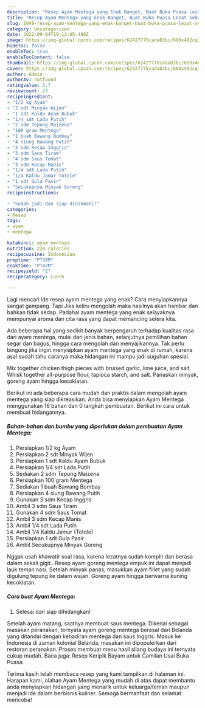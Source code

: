 ```yaml
---
description: "Resep Ayam Mentega yang Enak Banget, Buat Buka Puasa Lezat Sekali"
title: "Resep Ayam Mentega yang Enak Banget, Buat Buka Puasa Lezat Sekali"
slug: 1049-resep-ayam-mentega-yang-enak-banget-buat-buka-puasa-lezat-sekali
category: Uncategorized
date: 2022-09-04T19:12:05.480Z
image: https://img-global.cpcdn.com/recipes/62427775cada83bc/680x482cq70/ayam-mentega-foto-resep-utama.jpg
hideToc: false
enableToc: true
enableTocContent: false
thumbnail: https://img-global.cpcdn.com/recipes/62427775cada83bc/680x482cq70/ayam-mentega-foto-resep-utama.jpg
cover: https://img-global.cpcdn.com/recipes/62427775cada83bc/680x482cq70/ayam-mentega-foto-resep-utama.jpg
author: Admin
authorAv: notfound
ratingvalue: 3.7
reviewcount: 23
recipeingredient:
- "1/2 kg Ayam"
- "2 sdt Minyak Wijen"
- "1 sdt Kaldu Ayam Bubuk"
- "1/4 sdt Lada Putih"
- "2 sdm Tepung Maizena"
- "100 gram Mentega"
- "1 buah Bawang Bombay"
- "4 siung Bawang Putih"
- "3 sdm Kecap Inggris"
- "3 sdm Saus Tiram"
- "4 sdm Saus Tomat"
- "3 sdm Kecap Manis"
- "1/4 sdt Lada Putih"
- "1/4 Kaldu Jamur Totole"
- "1 sdt Gula Pasir"
- "Secukupnya Minyak Goreng"
recipeinstructions:

- "Sudah jadi dan siap dinikmati!"
categories:
- Resep
tags:
- ayam
- mentega

katakunci: ayam mentega 
nutrition: 220 calories
recipecuisine: Indonesian
preptime: "PT38M"
cooktime: "PT47M"
recipeyield: "2"
recipecategory: Lunch

---
```



Lagi mencari ide resep ayam mentega yang enak? Cara menyiapkannya sangat gampang. Tapi Jika keliru mengolah maka hasilnya akan hambar dan bahkan tidak sedap. Padahal ayam mentega yang enak selayaknya mempunyai aroma dan cita rasa yang dapat memancing selera kita.


Ada beberapa hal yang sedikit banyak berpengaruh terhadap kualitas rasa dari ayam mentega, mulai dari jenis bahan, selanjutnya pemilihan bahan segar dan bagus, hingga cara mengolah dan menyajikannya. Tak perlu bingung jika ingin menyiapkan ayam mentega yang enak di rumah, karena asal sudah tahu caranya maka hidangan ini mampu jadi suguhan spesial.

Mix together chicken thigh pieces with bruised garlic, lime juice, and salt. Whisk together all-purpose flour, tapioca starch, and salt. Panaskan minyak, goreng ayam hingga kecoklatan.


Berikut ini ada beberapa cara mudah dan praktis dalam mengolah ayam mentega yang siap dikreasikan. Anda bisa menyiapkan Ayam Mentega menggunakan 16 bahan dan 0 langkah pembuatan. Berikut ini cara untuk membuat hidangannya.

<!--inarticleads1-->

##### Bahan-bahan dan bumbu yang diperlukan dalam pembuatan Ayam Mentega:

1. Persiapkan 1/2 kg Ayam
1. Persiapkan 2 sdt Minyak Wijen
1. Persiapkan 1 sdt Kaldu Ayam Bubuk
1. Persiapkan 1/4 sdt Lada Putih
1. Sediakan 2 sdm Tepung Maizena
1. Persiapkan 100 gram Mentega
1. Sediakan 1 buah Bawang Bombay
1. Persiapkan 4 siung Bawang Putih
1. Gunakan 3 sdm Kecap Inggris
1. Ambil 3 sdm Saus Tiram
1. Gunakan 4 sdm Saus Tomat
1. Ambil 3 sdm Kecap Manis
1. Ambil 1/4 sdt Lada Putih
1. Ambil 1/4 Kaldu Jamur (Totole)
1. Persiapkan 1 sdt Gula Pasir
1. Ambil Secukupnya Minyak Goreng


Nggak usah khawatir soal rasa, karena lezatnya sudah komplit dan berasa dalam sekali gigit.. Resep ayam goreng mentega empuk ini dapat menjadi lauk teman nasi. Setelah minyak panas, masukkan ayam fillet yang sudah digulung tepung ke dalam wajan. Goreng ayam hingga berwarna kuning kecoklatan. 

<!--inarticleads2-->

##### Cara buat Ayam Mentega:


1. Selesai dan siap dihidangkan!

Setelah ayam matang, saatnya membuat saus mentega. Dikenal sebagai masakan peranakan, ternyata ayam goreng mentega berasal dari Belanda yang ditandai dengan kehadiran mentega dan saus Inggris. Masuk ke Indonesia di zaman kolonial Belanda, masakan ini dipopulerkan dari restoran peranakan. Proses membuat menu hasil silang budaya ini ternyata cukup mudah. Baca juga: Resep Keripik Bayam untuk Camilan Usai Buka Puasa. 

Terima kasih telah membaca resep yang kami tampilkan di halaman ini. Harapan kami, olahan Ayam Mentega yang mudah di atas dapat membantu anda menyiapkan hidangan yang menarik untuk keluarga/teman maupun menjadi ide dalam berbisnis kuliner. Semoga bermanfaat dan selamat mencoba!
